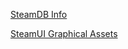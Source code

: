 [SteamDB Info](https://steamdb.info)

[SteamUI Graphical Assets](https://noblesteedgames.com/blog/a-handy-guide-to-graphical-assets-on-your-steam-store-page/#Steam-Store-Page)
